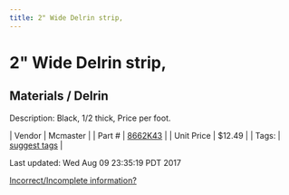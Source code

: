 ```yaml
---
title: 2" Wide Delrin strip,
---
```


# 2" Wide Delrin strip,
## Materials / Delrin
Description: 	Black, 1/2 thick, Price per foot. 

| Vendor | Mcmaster | 
| Part # | [8662K43](https://www.mcmaster.com/#8662K43) | 
| Unit Price | $12.49 | 
| Tags: | [suggest tags](https://docs.google.com/forms/d/e/1FAIpQLSeWyY8v3RgOty-MyWmh9U0iivNYN_molChYyS-0U-o-kOAv_g/viewform) | 

Last updated: Wed Aug 09 23:35:19 PDT 2017

 [Incorrect/Incomplete information?](https://docs.google.com/forms/d/e/1FAIpQLSeWyY8v3RgOty-MyWmh9U0iivNYN_molChYyS-0U-o-kOAv_g/viewform)